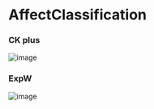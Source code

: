 # AffectClassification

### CK plus
![image](https://github.com/nanhungrybin/AffectClassification/assets/97181397/a02ed4ee-17ce-4ff5-97a9-bf95770b0909)

### ExpW
![image](https://github.com/nanhungrybin/AffectClassification/assets/97181397/57fc78c3-4dbf-4ffe-bb58-ce9d69d5b9c9)
